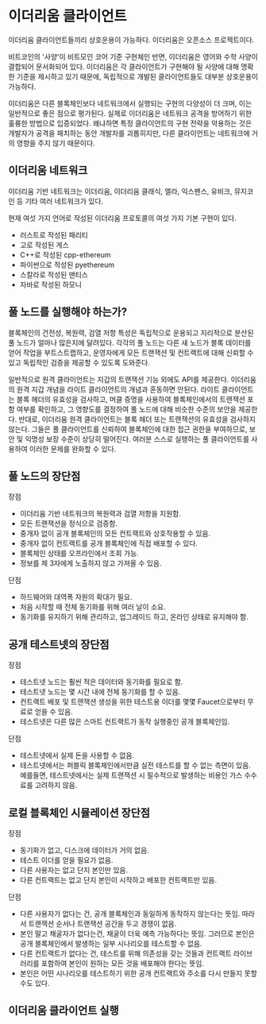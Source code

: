 # 이더리움 클라이언트

이더리움 클라이언트들끼리 상호운용이 가능하다.
이더리움은 오픈소스 프로젝트이다.

비트코인의 '사양'이 비트모인 코어 기준 구현체인 반면, 이더리움은 영어와 수학 사양이 결합되어 문서화되어 있다. 이더리움은 각 클라이언트가 구현해야 될 사양에 대해 명확한 기준을 제시하고 있기 때문에, 독립적으로 개발된 클라이언트들도 대부분 상호운용이 가능하다.

이더리움은 다른 블록체인보다 네트워크에서 실행되는 구현의 다양성이 더 크며, 이는 일반적으로 좋은 점으로 평가된다. 실제로 이더리움은 네트워크 공격을 방어하기 위한 훌륭한 방법으로 입증되었다. 왜냐하면 특정 클라이언트의 구현 전략을 악용하는 것은 개발자가 공격을 패치하는 동안 개발자를 괴롭히지만, 다른 클라이언트는 네트워크에 거의 영향을 주지 않기 때문이다.

## 이더리움 네트워크

이더리움 기반 네트워크는 이더리움, 이더리움 클래식, 엘라, 익스팬스, 유비크, 뮤지코인 등 기타 여러 네트워크가 있다.

현재 여섯 가지 언어로 작성된 이더리움 프로토콜의 여섯 가지 기본 구현이 있다.

- 러스트로 작성된 패리티
- 고로 작성된 게스
- C++로 작성된 cpp-ethereum
- 파이썬으로 작성된 pyethereum
- 스칼라로 작성된 맨티스
- 자바로 작성된 하모니

## 풀 노드를 실행해야 하는가?

블록체인의 건전성, 복원력, 검열 저항 특성은 독립적으로 운용되고 지리적으로 분산된 풀 노드가 얼마나 많은지에 달려있다. 각각의 풀 노드는 다른 새 노드가 블록 데이터를 얻어 작업을 부트스트랩하고, 운영자에게 모든 트랜잭션 및 컨트랙트에 대해 신뢰할 수 있고 독립적인 검증을 제공할 수 있도록 도와준다.

일반적으로 원격 클라이언트는 지갑의 트랜잭션 기능 외에도 API를 제공한다.
이더리움의 원격 지갑 개념을 라이트 클라이언트의 개념과 혼동하면 안된다. 라이트 클라이언트는 블록 헤더의 유효성을 검사하고, 머클 증명을 사용하여 블록체인에서의 트랜잭션 포함 여부를 확인하고, 그 영향도를 결정하여 풀 노드에 대해 비슷한 수준의 보안을 제공한다. 반대로, 이더리움 원격 클라이언트는 블록 헤더 또는 트랜잭션의 유효성을 검사하지 않는다. 그들은 풀 클라이언트를 신뢰하여 블록체인에 대한 접근 권한을 부여하므로, 보안 및 익명성 보장 수준이 상당히 떨어진다. 여러분 스스로 실행하는 풀 클라이언트를 사용하여 이러한 문제를 완화할 수 있다.

## 풀 노드의 장단점

장점

- 이더리움 기반 네트워크의 복원력과 검열 저항을 지원함.
- 모든 트랜잭션을 정식으로 검증함.
- 중개자 없이 공개 블록체인의 모든 컨트랙트와 상호작용할 수 있음.
- 중개자 없이 컨트랙트를 공개 블록체인에 직접 배포할 수 있다.
- 블록체인 상태를 오프라인에서 조회 가능.
- 정보를 제 3자에게 노출하지 않고 가져올 수 있음.

단점

- 하드웨어와 대역폭 자원의 확대가 필요.
- 처음 시작할 때 전체 동기화를 위해 여러 날이 소요.
- 동기화를 유지하기 위해 관리하고, 업그레이드 하고, 온라인 상태로 유지해야 함.

## 공개 테스트넷의 장단점

장점

- 테스트넷 노드는 훨씬 적은 데이터와 동기화를 필요로 함.
- 테스트넷 노드는 몇 시간 내에 전체 동기화를 할 수 있음.
- 컨트랙트 배포 및 트랜잭션 생성을 위한 테스트용 이더를 몇몇 Faucet으로부터 무료로 얻을 수 있음.
- 테스트넷은 다른 많은 스마트 컨트랙트가 동작 실행중인 공개 블록체인임.

단점

- 테스트넷에서 실제 돈을 사용할 수 없음.
- 테스트넷에서는 퍼블릭 블록체인에서만큼 실전 테스트를 할 수 없는 측면이 있음. 예를들면, 테스트넷에서는 실제 트랜잭션 시 필수적으로 발생하는 비용인 가스 수수료를 고려하지 않음.

## 로컬 블록체인 시뮬레이션 장단점

장점

- 동기화가 없고, 디스크에 데이터가 거의 없음.
- 테스트 이더를 얻을 필요가 없음.
- 다른 사용자는 없고 단지 본인만 있음.
- 다른 컨트랙트는 없고 단지 본인이 시작하고 배포한 컨트랙트만 있음.

단점

- 다른 사용자가 없다는 건, 공개 블록체인과 동일하게 동작하지 않는다는 뜻임. 따라서 트랜잭션 순서나 트랜잭션 공간을 두고 경쟁이 없음.
- 본인 말고 채굴자가 없다는건, 채굴이 더욱 예측 가능하다는 뜻임. 그러므로 본인은 공개 블록체인에서 발생하는 일부 시나리오를 테스트할 수 없음.
- 다른 컨트랙트가 없다는 건, 테스트를 위해 의존성을 갖는 것들과 컨트랙트 라이브러리를 포함하여 본인이 원하는 모든 것을 배포해야 한다는 뜻임.
- 본인은 어떤 시나리오를 테스트하기 위한 공개 컨트랙트와 주소를 다시 만들지 못할 수도 있다.

## 이더리움 클라이언트 실행

